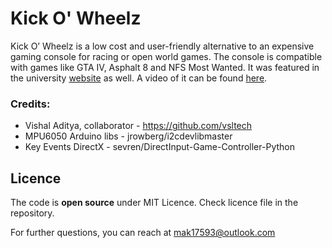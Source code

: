 # Kick O' Wheelz

Kick O’ Wheelz is a low cost and user-friendly alternative to an expensive gaming console for racing or open world games. The console is compatible with games like GTA IV, Asphalt 8 and NFS Most Wanted. It was featured in the university [website] as well. A video of it can be found [here].

### Credits:
- Vishal Aditya, collaborator - https://github.com/vsltech 
- MPU6050 Arduino libs - jrowberg/i2cdevlibmaster
- Key Events DirectX - sevren/DirectInput-Game-Controller-Python

## Licence

The code is **open source** under MIT Licence.
Check licence file in the repository.

For further questions, you can reach at mak17593@outlook.com

[website]: <https://www.amity.edu/jaipur/studentworkdetail.aspx?sid=80&student=student>
[here]: <https://youtu.be/4pJtTksczvs>
